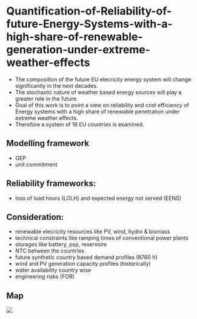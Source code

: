 # Quantification-of-Reliability-of-future-Energy-Systems-with-a-high-share-of-renewable-generation-under-extreme-weather-effects

* The composition of the future EU elecricity energy system will change significantly in the next decades.
* The stochastic nature of weather based energy sources will play a greater role in the future. 
* Goal of this work is to point a view on reliability and cost efficiency of Energy systems with a high share of renewable penetration under extreme weather effects.
* Therefore a system of 18 EU countries is examined.

## Modelling framework
- GEP  
- unit commitment  

## Reliability frameworks:
- loss of load hours (LOLH) and expected energy not served (EENS)

## Consideration: 
- renewable elecricity resources like PV, wind, hydro & biomass
- technical constraints like ramping times of conventional power plants
- storages like battery, psp, reservoire
- NTC between the countries
- future synthetic country based demand profiles (8760 h)
- wind and PV generation capacity profiles (historically)
- water availability country wise
- engineering risks (FOR)


## Map 
![](https://github.com/bernemax/Quant.-Reliability-Energy-Systems/blob/main/NTC_node_model/Pictures/Europe18.png)



